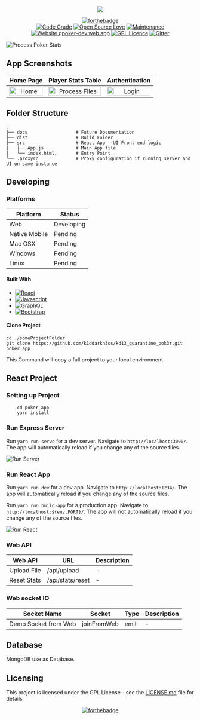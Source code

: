 <div align="center">
    <a href="https://sheldyn.io">
        <img src="https://github.com/k1ddarkn3ss/kd13_quarantine_pok3r/blob/main/src/assets/img/logo-poker.png">
    </a>
</div>
<div align="center">

[![forthebadge](https://forthebadge.com/images/badges/made-with-crayons.svg)](https://forthebadge.com)
<br />
[![Code Grade](https://www.code-inspector.com/project/19696/score/svg)](https://frontend.code-inspector.com/public/project/19696/kd13_quarantine_pok3r/dashboard)
[![Open Source Love](https://firstcontributions.github.io/open-source-badges/badges/open-source-v3/open-source.png)](https://github.com/firstcontributions/open-source-badges) [![Maintenance](https://img.shields.io/badge/Maintained%3F-yes-green.svg)](https://github.com/k1ddarkn3ss/graphs/commit-activity) [![Website qpoker-dev.web.app](https://img.shields.io/website?down_color=red&down_message=offline&up_color=green&up_message=online&url=https%3A%2F%2Fqpoker-dev.web.app)](https://qpoker-dev.web.app) [![GPL Licence](https://badges.frapsoft.com/os/gpl/gpl.png?v=103)](https://github.com/k1ddarkn3ss/kd13_quarantine_pok3r/blob/master/LICENSE)
[![Gitter](https://badges.gitter.im/gitterHQ/gitter.svg)](https://gitter.im/shadow-dimension/community)

</div>

![Process Poker Stats](https://github.com/k1ddarkn3ss/gifs/blob/b15e77e830261554bdde6a6fe8749c0800f1da13/exp9/2021-05-30%2002.12.37.gif)

## App Screenshots

|                                                            Home Page                                                            |                                                           Player Stats Table                                                            |                                                         Authentication                                                          |
| :-----------------------------------------------------------------------------------------------------------------------------: | :-------------------------------------------------------------------------------------------------------------------------------------: | :-----------------------------------------------------------------------------------------------------------------------------: |
| <img src="https://github.com/k1ddarkn3ss/gifs/blob/main/CleanShot%202021-03-01%20at%2023.46.18.png" title="Home " width="100%"> | <img src="https://github.com/k1ddarkn3ss/gifs/blob/main/exp9/exp9-BOB.png" title="Process Files" width="100%"> | <img src="https://github.com/k1ddarkn3ss/gifs/blob/main/exp9/exp9-login.png" title="Login" width="100%"> |

## Folder Structure

    .
    ├── docs                  # Future Documentation
    ├── dist                  # Build Folder
    ├── src                   # React App - UI Front end logic
    |   ├── App.js            # Main App file
    |   └── index.html.       # Entry Point
    └── .proxyrc              # Proxy configuration if running server and UI on same instance

## Developing

### Platforms

| Platform      | Status     |
| ------------- | ---------- |
| Web           | Developing |
| Native Mobile | Pending    |
| Mac OSX       | Pending    |
| Windows       | Pending    |
| Linux         | Pending    |

#### Built With

- [![React](https://img.shields.io/badge/react%20-%2320232a.svg?&style=for-the-badge&logo=react&logoColor=%2361DAFB)](https://reactjs.org/)
- [![Javascript](https://img.shields.io/badge/javascript%20-%23323330.svg?&style=for-the-badge&logo=javascript&logoColor=%23F7DF1E)]()
- [![GraphQL](https://img.shields.io/badge/-GraphQL-E10098?style=for-the-badge&logo=graphql)](http://graphql.org)
- [![Bootstrap](https://img.shields.io/badge/bootstrap%20-%23563D7C.svg?&style=for-the-badge&logo=bootstrap&logoColor=white)](https://getbootstrap.com/)

#### Clone Project

```shell
cd ./someProjectFolder
git clone https://github.com/k1ddarkn3ss/kd13_quarantine_pok3r.git poker_app
```

<!-- ![git clone https://github.com/supunlakmal/thismypc.git](https://raw.githubusercontent.com/supunlakmal/thismypc/master/doc/gifAnimations/gitClone.gif) -->

This Command will copy a full project to your local environment

## React Project

### Setting up Project

```shell
    cd poker_app
    yarn install
```

<!-- ![Setting up Angular Project](https://raw.githubusercontent.com/supunlakmal/thismypc/master/doc/gifAnimations/angularSetup.gif) -->

### Run Express Server

Run `yarn run serve` for a dev server. Navigate to `http://localhost:3000/`. The app will automatically reload if you change any of the source files.

![ Run Server](https://github.com/k1ddarkn3ss/gifs/blob/main/2021-03-01%2023.48.10.gif)

### Run React App

Run `yarn run dev` for a dev app. Navigate to `http://localhost:1234/`. The app will automatically reload if you change any of the source files.

Run `yarn run build-app` for a production app. Navigate to `http://localhost:${env.PORT}/`. The app will not automatically reload if you change any of the source files.

![ Run React](https://github.com/k1ddarkn3ss/gifs/blob/main/2021-03-01%2023.47.45.gif)

### Web API

| Web API     | URL              | Description |
| ----------- | ---------------- | ----------- |
| Upload File | /api/upload      | -           |
| Reset Stats | /api/stats/reset | -           |

### Web socket IO

| Socket Name          | Socket      | Type | Description |
| -------------------- | ----------- | ---- | ----------- |
| Demo Socket from Web | joinFromWeb | emit | -           |

## Database

MongoDB use as Database.

## Licensing

This project is licensed under the GPL License - see the [LICENSE.md](LICENSE.md) file for details

<div align="center">

[![forthebadge](https://forthebadge.com/images/badges/powered-by-energy-drinks.svg)](https://forthebadge.com)

</div>
